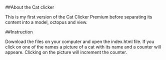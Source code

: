 ##About the Cat clicker

This is my first version of the Cat Clicker Premium before separating its content into a model, octopus and view.

##Instruction

Download the files on your computer and open the index.html file.
If you click on one of the names a picture of a cat with its name and a counter will appeare. Clicking on the picture will increment the counter.
